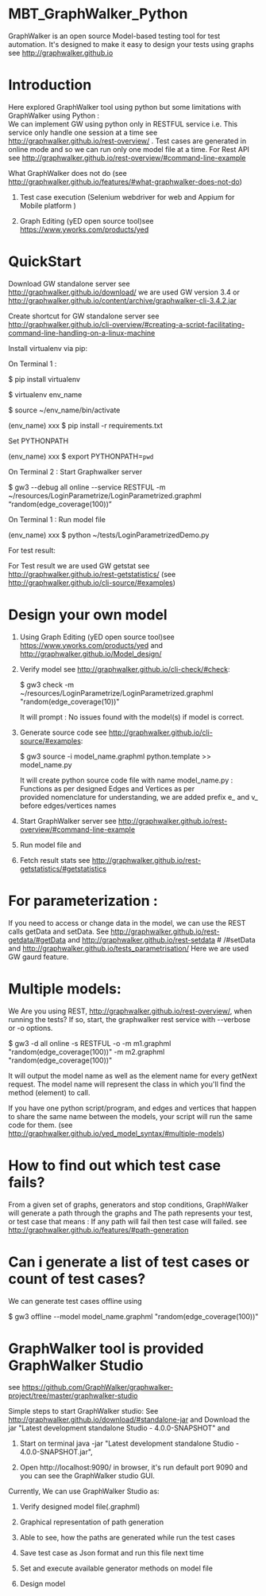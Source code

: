 # MBT_GraphWalker_Python
GraphWalker is an open source Model-based testing tool for test automation. It's designed to make it easy to design your tests using graphs see http://graphwalker.github.io

# Introduction
Here explored GraphWalker tool using python but some limitations with GraphWalker using Python :  
We can implement GW using python only in RESTFUL service i.e. This service only handle one session at a time see http://graphwalker.github.io/rest-overview/ . Test cases are generated in online mode and so we can run only one model file at a time.
For Rest API see http://graphwalker.github.io/rest-overview/#command-line-example 

What GraphWalker does not do (see http://graphwalker.github.io/features/#what-graphwalker-does-not-do) 

1. Test case execution (Selenium webdriver for web and Appium for Mobile platform )

2. Graph Editing (yED open source tool)see https://www.yworks.com/products/yed

# QuickStart

Download GW standalone server see http://graphwalker.github.io/download/ we are used GW version 3.4 or http://graphwalker.github.io/content/archive/graphwalker-cli-3.4.2.jar

Create shortcut for GW standalone server see http://graphwalker.github.io/cli-overview/#creating-a-script-facilitating-command-line-handling-on-a-linux-machine

Install virtualenv via pip:

On Terminal 1 : 

$ pip install virtualenv

$ virtualenv env_name

$ source ~/env_name/bin/activate

(env_name) xxx $ pip install -r requirements.txt

Set PYTHONPATH 

(env_name) xxx $ export PYTHONPATH=`pwd`

On Terminal 2 : Start Graphwalker server

 $ gw3 --debug all online  --service RESTFUL -m  ~/resources/LoginParametrize/LoginParametrized.graphml “random(edge_coverage(100))”

On Terminal 1 : Run model file

(env_name) xxx $ python ~/tests/LoginParametrizedDemo.py 

For test result:

For Test result we are used GW getstat see http://graphwalker.github.io/rest-getstatistics/
(see http://graphwalker.github.io/cli-source/#examples)

# Design your own model

1. Using Graph Editing (yED open source tool)see https://www.yworks.com/products/yed and http://graphwalker.github.io/Model_design/

2. Verify model see http://graphwalker.github.io/cli-check/#check:

   $ gw3 check -m ~/resources/LoginParametrize/LoginParametrized.graphml "random(edge_coverage(10))"

   It will prompt : No issues found with the model(s) if model is correct.

3. Generate source code see http://graphwalker.github.io/cli-source/#examples:

   $ gw3 source -i model_name.graphml python.template >> model_name.py

   It will create python source code file with name model_name.py : Functions as per designed Edges and Vertices as per  
   provided nomenclature for understanding, we are added prefix e_ and v_ before edges/vertices names 

4. Start GraphWalker server see http://graphwalker.github.io/rest-overview/#command-line-example

5. Run model file and 

6. Fetch result stats see http://graphwalker.github.io/rest-getstatistics/#getstatistics 

# For parameterization : 

If you need to access or change data in the model, we can use the REST calls getData and setData. See http://graphwalker.github.io/rest-getdata/#getData and http://graphwalker.github.io/rest-setdata  # /#setData and http://graphwalker.github.io/tests_parametrisation/
Here we are used GW gaurd feature.

# Multiple models:

We Are you using REST, http://graphwalker.github.io/rest-overview/,  when running the tests? If so, start, the graphwalker rest service with --verbose or -o options.

 $ gw3 -d all online -s RESTFUL -o -m m1.graphml "random(edge_coverage(100))" -m m2.graphml "random(edge_coverage(100))"

It will output the model name as well as the element name for every getNext request. The model name will represent the class in which you'll find the method (element) to call.

If you have one python script/program, and edges and vertices that happen to share the same name between the models, your script will run the same code for them.
 (see http://graphwalker.github.io/yed_model_syntax/#multiple-models)

# How to find out which test case fails?

From a given set of graphs, generators and stop conditions, GraphWalker will generate a path through the graphs and
The path represents your test, or test case that means : If any path will fail then test case will failed.
see http://graphwalker.github.io/features/#path-generation


# Can i generate a list of test cases or count of test cases?

We can generate test cases offline using

 $ gw3 offline  --model model_name.graphml "random(edge_coverage(100))"

# GraphWalker tool is provided GraphWalker Studio 
see https://github.com/GraphWalker/graphwalker-project/tree/master/graphwalker-studio

Simple steps to start GraphWalker studio:
See http://graphwalker.github.io/download/#standalone-jar and Download the jar "Latest development standalone Studio - 4.0.0-SNAPSHOT" and 

1. Start on terminal java -jar "Latest development standalone Studio - 4.0.0-SNAPSHOT.jar",

2. Open http://localhost:9090/ in browser, it's run default port 9090 and you can see the GraphWalker studio GUI. 

Currently, We can use GraphWalker Studio as: 

1. Verify designed model file(.graphml)

2. Graphical representation of path generation 

3. Able to see, how the paths are generated while run the test cases

4. Save test case as Json format and run this file next time

5. Set and execute available generator methods on model file

6. Design model
